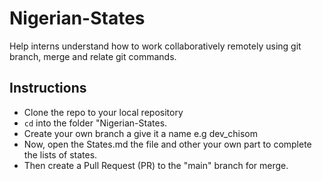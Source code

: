 # Nigerian-States

Help interns understand how to work collaboratively remotely using git branch, merge and relate git commands.

## Instructions

- Clone the repo to your local repository
- `cd` into the folder "Nigerian-States.
- Create your own branch a give it a name e.g dev_chisom
- Now, open the States.md the file and other your own part to complete the lists of states.
- Then create a Pull Request (PR) to the "main" branch for merge.

